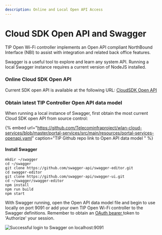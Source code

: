 ```yaml
---
description: Online and Local Open API Access
---
```


# Cloud SDK Open API and Swagger

TIP Open Wi-Fi controller implements an Open API compliant NorthBound Interface \(NBI\) to assist with integration and related back office features.  

Swagger is a useful tool to explore and learn any system API. Running a local Swagger instance requires a current version of NodeJS installed.

### Online Cloud SDK Open API 

Current SDK open API is available at the following URL:  [CloudSDK Open API](https://l.workplace.com/l.php?u=https%3A%2F%2Fapi.lab.wlan.tip.build%2F&h=AT2qj4RJnFaxruxpxP2s8O-XjRQMEbCC7aoVbHaHxmOxgfOgi5LHv6lWdCU4aV8x2vJcsxGmY-UKxb8W86xaDH-VtVLomBcBkdEHVxlpssluOoSPiIMC-vXU0NtGW44qktgKDJc934Dl2kr0QnRyZw)

### Obtain latest TIP Controller Open API data model

When running a local instance of Swagger, first obtain the most current Cloud SDK open API from source control:

{% embed url="https://github.com/Telecominfraproject/wlan-cloud-services/blob/master/portal-services/src/main/resources/portal-services-openapi.yaml" caption="TIP Github repo link to Open API data model " %}

#### Install Swagger

```text
mkdir ~/swagger
cd ~/swagger
git clone https://github.com/swagger-api/swagger-editor.git
cd swagger-editor
git clone https://github.com/swagger-api/swagger-ui.git
cd ~/swagger/swagger-editor
npm install
npm run build
npm start
```

With Swagger running, open the Open API data model file and begin to use locally on port 9091 or add your own TIP Open Wi-Fi controller to the Swagger definitions. Remember to obtain an [OAuth bearer ](./#curl-request-to-controller-for-bearer-token)token to 'Authorize' your session. 

![Successful login to Swagger on localhost:9091 ](../.gitbook/assets/swagger.jpeg)



